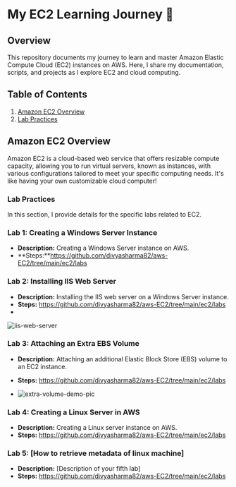 # My EC2 Learning Journey 🚀

## Overview
This repository documents my journey to learn and master Amazon Elastic Compute Cloud (EC2) instances on AWS. Here, I share my documentation, scripts, and projects as I explore EC2 and cloud computing.

## Table of Contents
1. [Amazon EC2 Overview](#amazon-ec2-overview)
2. [Lab Practices](#lab-practices)

## Amazon EC2 Overview
Amazon EC2 is a cloud-based web service that offers resizable compute capacity, allowing you to run virtual servers, known as instances, with various configurations tailored to meet your specific computing needs. It's like having your own customizable cloud computer!

### Lab Practices
In this section, I provide details for the specific labs related to EC2.

### Lab 1: Creating a Windows Server Instance
- **Description:** Creating a Windows Server instance on AWS.
- **Steps:**https://github.com/divyasharma82/aws-EC2/tree/main/ec2/labs

### Lab 2: Installing IIS Web Server
- **Description:** Installing the IIS web server on a Windows Server instance.
- **Steps:** https://github.com/divyasharma82/aws-EC2/tree/main/ec2/labs
-
![iis-web-server](https://github.com/divyasharma82/aws-EC2/assets/122516735/bc3da42f-ffb1-47b0-9ec2-421e4a55ed57)


### Lab 3: Attaching an Extra EBS Volume
- **Description:** Attaching an additional Elastic Block Store (EBS) volume to an EC2 instance.
- **Steps:** https://github.com/divyasharma82/aws-EC2/tree/main/ec2/labs

- ![extra-volume-demo-pic](https://github.com/divyasharma82/aws-EC2/assets/122516735/f91b19c6-a951-408a-b195-202e451691c9)

### Lab 4: Creating a Linux Server in AWS
- **Description:** Creating a Linux server instance on AWS.
- **Steps:** https://github.com/divyasharma82/aws-EC2/tree/main/ec2/labs

### Lab 5: [How to retrieve metadata of linux machine]
- **Description:** [Description of your fifth lab]
- **Steps:** https://github.com/divyasharma82/aws-EC2/tree/main/ec2/labs

